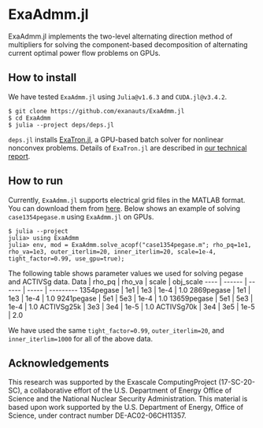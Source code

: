 # ExaAdmm.jl

ExaAdmm.jl implements the two-level alternating direction method of multipliers for solving the component-based decomposition of alternating current optimal power flow problems on GPUs.

## How to install

We have tested `ExaAdmm.jl` using `Julia@v1.6.3` and `CUDA.jl@v3.4.2`.

```
$ git clone https://github.com/exanauts/ExaAdmm.jl
$ cd ExaAdmm
$ julia --project deps/deps.jl
```

`deps.jl` installs [ExaTron.jl](https://github.com/exanauts/ExaTron.jl/tree/youngdae/multiperiod), a GPU-based batch solver for nonlinear nonconvex problems.
Details of `ExaTron.jl` are described in [our technical report](https://arxiv.org/abs/2106.14995).

## How to run

Currently, `ExaAdmm.jl` supports electrical grid files in the MATLAB format. You can download them from [here](https://github.com/MATPOWER/matpower).
Below shows an example of solving `case1354pegase.m` using `ExaAdmm.jl` on GPUs.

```
$ julia --project
julia> using ExaAdmm
julia> env, mod = ExaAdmm.solve_acopf("case1354pegase.m"; rho_pq=1e1, rho_va=1e3, outer_iterlim=20, inner_iterlim=20, scale=1e-4, tight_factor=0.99, use_gpu=true);
```

The following table shows parameter values we used for solving pegase and ACTIVSg data.
Data | rho_pq | rho_va | scale | obj_scale
---- | ------ | ------ | ----- | ---------
1354pegase | 1e1 | 1e3 | 1e-4 | 1.0
2869pegase | 1e1 | 1e3 | 1e-4 | 1.0
9241pegase | 5e1 | 5e3 | 1e-4 | 1.0
13659pegase | 5e1 | 5e3 | 1e-4 | 1.0
ACTIVSg25k | 3e3 | 3e4 | 1e-5 | 1.0
ACTIVSg70k | 3e4 | 3e5 | 1e-5 | 2.0

We have used the same `tight_factor=0.99`, `outer_iterlim=20`, and `inner_iterlim=1000` for all of the above data.

## Acknowledgements

This research was supported by the Exascale ComputingProject (17-SC-20-SC),  a collaborative effort of the U.S. Department of Energy Office of Science and the National Nuclear Security Administration.
This material is based upon work supported by the U.S. Department of Energy, Office of Science, under contract number DE-AC02-06CH11357.
